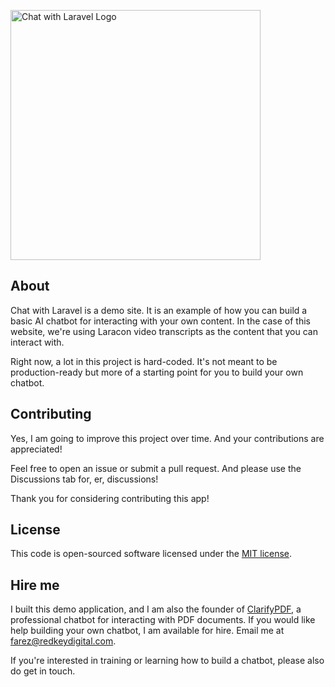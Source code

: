 <p><a href="https://chatwithlaravel.com" target="_blank"><img src="https://chatwithlaravel.com/images/logo.svg" width="400" alt="Chat with Laravel Logo"></a></p>

## About

Chat with Laravel is a demo site. It is an example of how you can build a basic AI chatbot for interacting with your own content. In the case of this website, we're using Laracon video transcripts as the content that you can interact with.

Right now, a lot in this project is hard-coded. It's not meant to be production-ready but more of a starting point for you to build your own chatbot.

## Contributing

Yes, I am going to improve this project over time. And your contributions are appreciated!

Feel free to open an issue or submit a pull request. And please use the Discussions tab for, er, discussions!

Thank you for considering contributing this app! 

## License

This code is open-sourced software licensed under the [MIT license](https://opensource.org/licenses/MIT).

## Hire me 

I built this demo application, and I am also the founder of [ClarifyPDF](https://clarifypdf.com), a professional chatbot for interacting with PDF documents. If you would like help building your own chatbot, I am available for hire. Email me at farez@redkeydigital.com.

If you're interested in training or learning how to build a chatbot, please also do get in touch.
